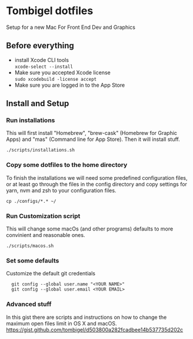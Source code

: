 # Tombigel dotfiles
Setup for a new Mac For Front End Dev and Graphics

## Before everything 
* install Xcode CLI tools  
```xcode-select --install```
* Make sure you accepted Xcode license  
```sudo xcodebuild -license accept```
* Make sure you are logged in to the App Store  

## Install and Setup
### Run installations
This will first install "Homebrew", "brew-cask" (Homebrew for Graphic Apps) and "mas" (Command line for App Store).
Then it will install stuff.

```./scripts/installations.sh```

### Copy some dotfiles to the home directory
To finish the installations we will need some predefined configuration files, or at least go through the files in the config directory and copy settings for yarn, nvm and zsh to your configuration files.

```cp ./configs/*.* ~/```

### Run Customization script
This will change some macOs (and other programs) defaults to more convinient and reasonable ones.

```./scripts/macos.sh```

### Set some defaults
Customize the default git credentials
```
  git config --global user.name "<YOUR NAME>"
  git config --global user.email <YOUR EMAIL>
```

### Advanced stuff
In this gist there are scripts and instructions on how to change the maximum open files limit in OS X and macOS.
https://gist.github.com/tombigel/d503800a282fcadbee14b537735d202c


